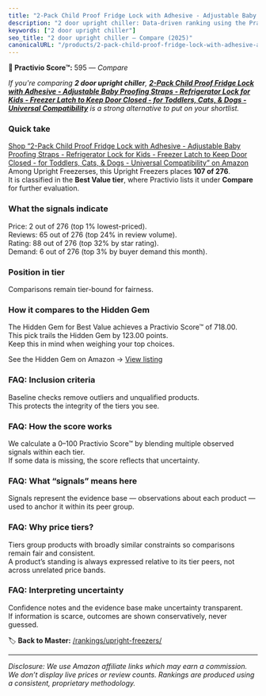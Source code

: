 ```yaml
---
title: "2-Pack Child Proof Fridge Lock with Adhesive - Adjustable Baby Proofing Straps - Refrigerator Lock for Kids - Freezer Latch to Keep Door Closed - for Toddlers, Cats, & Dogs - Universal Compatibility"
description: "2 door upright chiller: Data-driven ranking using the Practivio Score™. Positioned by quality, value, demand, findability, momentum."
keywords: ["2 door upright chiller"]
seo_title: "2 door upright chiller — Compare (2025)"
canonicalURL: "/products/2-pack-child-proof-fridge-lock-with-adhesive-adjustable-baby-proofing-straps-refrigerator-lock-for-kids-freezer-latch-to-keep-door-closed-for-toddlers-cats-dogs-universal-compatibility-B0D6RGSHB2/"
---
```


**🛒 Practivio Score™:** 595 — _Compare_


*If you're comparing **2 door upright chiller**, **[2-Pack Child Proof Fridge Lock with Adhesive - Adjustable Baby Proofing Straps - Refrigerator Lock for Kids - Freezer Latch to Keep Door Closed - for Toddlers, Cats, & Dogs - Universal Compatibility](https://www.amazon.com/dp/B0D6RGSHB2?tag=practivio-20)** is a strong alternative to put on your shortlist.*
### Quick take
[Shop “2-Pack Child Proof Fridge Lock with Adhesive - Adjustable Baby Proofing Straps - Refrigerator Lock for Kids - Freezer Latch to Keep Door Closed - for Toddlers, Cats, & Dogs - Universal Compatibility” on Amazon](https://www.amazon.com/dp/B0D6RGSHB2?tag=practivio-20)
Among Upright Freezerses, this Upright Freezers places **107 of 276**.  
It is classified in the **Best Value tier**, where Practivio lists it under **Compare** for further evaluation.

### What the signals indicate
Price: 2 out of 276 (top 1% lowest-priced).  
Reviews: 65 out of 276 (top 24% in review volume).  
Rating: 88 out of 276 (top 32% by star rating).  
Demand: 6 out of 276 (top 3% by buyer demand this month).

### Position in tier
Comparisons remain tier-bound for fairness.

### How it compares to the Hidden Gem
The Hidden Gem for Best Value achieves a Practivio Score™ of 718.00.  
This pick trails the Hidden Gem by 123.00 points.  
Keep this in mind when weighing your top choices.  

See the Hidden Gem on Amazon → [View listing](https://www.amazon.com/dp/B00IR8H55A?tag=practivio-20)

### FAQ: Inclusion criteria
Baseline checks remove outliers and unqualified products.  
This protects the integrity of the tiers you see.

### FAQ: How the score works
We calculate a 0–100 Practivio Score™ by blending multiple observed signals within each tier.  
If some data is missing, the score reflects that uncertainty.

### FAQ: What “signals” means here
Signals represent the evidence base — observations about each product — used to anchor it within its peer group.

### FAQ: Why price tiers?
Tiers group products with broadly similar constraints so comparisons remain fair and consistent.  
A product’s standing is always expressed relative to its tier peers, not across unrelated price bands.

### FAQ: Interpreting uncertainty
Confidence notes and the evidence base make uncertainty transparent.  
If information is scarce, outcomes are shown conservatively, never guessed.

<!-- Missing template for Compare/CompareWithinPriceClass -->


🏷️ **Back to Master:** [/rankings/upright-freezers/](/rankings/upright-freezers/)

---
_Disclosure: We use Amazon affiliate links which may earn a commission. We don’t display live prices or review counts. Rankings are produced using a consistent, proprietary methodology._
